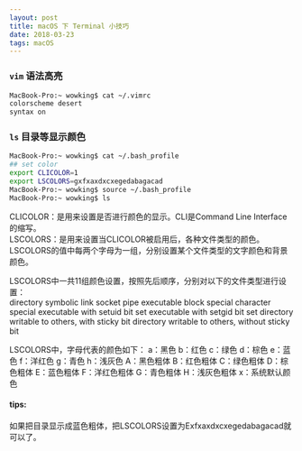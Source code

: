 ```yaml
---
layout: post
title: macOS 下 Terminal 小技巧
date: 2018-03-23
tags: macOS
---
```


### `vim` 语法高亮  
```bash
MacBook-Pro:~ wowking$ cat ~/.vimrc
colorscheme desert
syntax on
```

### `ls` 目录等显示颜色
```bash
MacBook-Pro:~ wowking$ cat ~/.bash_profile
## set color
export CLICOLOR=1
export LSCOLORS=gxfxaxdxcxegedabagacad
MacBook-Pro:~ wowking$ source ~/.bash_profile
MacBook-Pro:~ wowking$ ls
```
CLICOLOR：是用来设置是否进行颜色的显示。CLI是Command Line Interface的缩写。  
LSCOLORS：是用来设置当CLICOLOR被启用后，各种文件类型的颜色。LSCOLORS的值中每两个字母为一组，分别设置某个文件类型的文字颜色和背景颜色。  

LSCOLORS中一共11组颜色设置，按照先后顺序，分别对以下的文件类型进行设置：  
directory
symbolic link
socket
pipe
executable
block special
character special
executable with setuid bit set
executable with setgid bit set
directory writable to others, with sticky bit
directory writable to others, without sticky bit

LSCOLORS中，字母代表的颜色如下： 
a：黑色 
b：红色 
c：绿色 
d：棕色 
e：蓝色 
f：洋红色 
g：青色 
h：浅灰色 
A：黑色粗体 
B：红色粗体 
C：绿色粗体 
D：棕色粗体 
E：蓝色粗体 
F：洋红色粗体 
G：青色粗体 
H：浅灰色粗体 
x：系统默认颜色

#### tips:
如果把目录显示成蓝色粗体，把LSCOLORS设置为Exfxaxdxcxegedabagacad就可以了。


